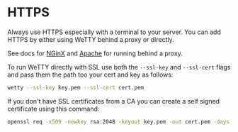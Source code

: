 # HTTPS

Always use HTTPS especially with a terminal to your server. You can add HTTPS by
either using WeTTY behind a proxy or directly.

See docs for [NGinX](./nginx.md) and [Apache](./apache.md) for running behind a
proxy.

To run WeTTY directly with SSL use both the `--ssl-key` and `--ssl-cert` flags
and pass them the path too your cert and key as follows:

```bash
wetty --ssl-key key.pem --ssl-cert cert.pem
```

If you don't have SSL certificates from a CA you can create a self signed
certificate using this command:

```bash
openssl req -x509 -newkey rsa:2048 -keyout key.pem -out cert.pem -days 30000 -nodes
```
